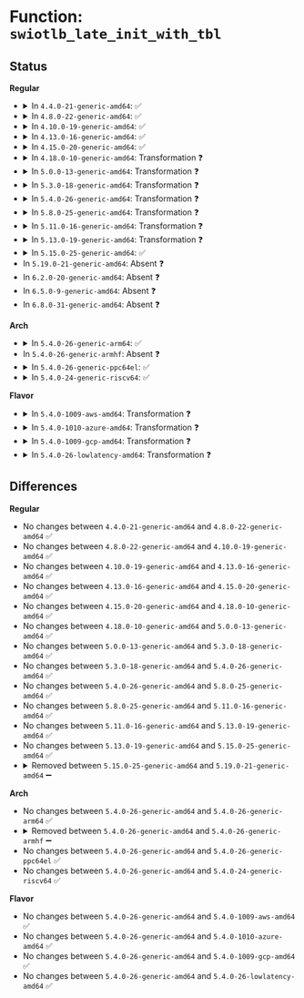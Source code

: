 # Function: <code>swiotlb_late_init_with_tbl</code>

## Status
<b>Regular</b>
<ul>
<li>
<details>
<summary>In <code>4.4.0-21-generic-amd64</code>: ✅</summary>

```c
int swiotlb_late_init_with_tbl(char * tlb, long unsigned int nslabs)
```

```json
{
  "name": "swiotlb_late_init_with_tbl",
  "collision_type": "Unique Global",
  "inline_type": "No",
  "funcs": [
    {
      "addr": 18446744071583116768,
      "name": "swiotlb_late_init_with_tbl",
      "external": true,
      "loc": "lib/swiotlb.c:286",
      "file": "lib/swiotlb.c",
      "inline": "seen, unknown",
      "caller_inline": [],
      "caller_func": [
        "lib/swiotlb.c:swiotlb_late_init_with_default_size",
        "drivers/xen/swiotlb-xen.c:xen_swiotlb_init"
      ]
    }
  ],
  "symbols": [
    {
      "addr": 18446744071583116768,
      "name": "swiotlb_late_init_with_tbl",
      "section": ".text",
      "bind": "STB_GLOBAL",
      "size": 482
    }
  ]
}
```
</details>
</li>
<li>
<details>
<summary>In <code>4.8.0-22-generic-amd64</code>: ✅</summary>

```c
int swiotlb_late_init_with_tbl(char * tlb, long unsigned int nslabs)
```

```json
{
  "name": "swiotlb_late_init_with_tbl",
  "collision_type": "Unique Global",
  "inline_type": "No",
  "funcs": [
    {
      "addr": 18446744071583410928,
      "name": "swiotlb_late_init_with_tbl",
      "external": true,
      "loc": "lib/swiotlb.c:286",
      "file": "lib/swiotlb.c",
      "inline": "seen, unknown",
      "caller_inline": [],
      "caller_func": [
        "lib/swiotlb.c:swiotlb_late_init_with_default_size",
        "drivers/xen/swiotlb-xen.c:xen_swiotlb_init"
      ]
    }
  ],
  "symbols": [
    {
      "addr": 18446744071583410928,
      "name": "swiotlb_late_init_with_tbl",
      "section": ".text",
      "bind": "STB_GLOBAL",
      "size": 488
    }
  ]
}
```
</details>
</li>
<li>
<details>
<summary>In <code>4.10.0-19-generic-amd64</code>: ✅</summary>

```c
int swiotlb_late_init_with_tbl(char * tlb, long unsigned int nslabs)
```

```json
{
  "name": "swiotlb_late_init_with_tbl",
  "collision_type": "Unique Global",
  "inline_type": "No",
  "funcs": [
    {
      "addr": 18446744071583536544,
      "name": "swiotlb_late_init_with_tbl",
      "external": true,
      "loc": "lib/swiotlb.c:312",
      "file": "lib/swiotlb.c",
      "inline": "seen, unknown",
      "caller_inline": [],
      "caller_func": [
        "lib/swiotlb.c:swiotlb_late_init_with_default_size",
        "drivers/xen/swiotlb-xen.c:xen_swiotlb_init"
      ]
    }
  ],
  "symbols": [
    {
      "addr": 18446744071583536544,
      "name": "swiotlb_late_init_with_tbl",
      "section": ".text",
      "bind": "STB_GLOBAL",
      "size": 548
    }
  ]
}
```
</details>
</li>
<li>
<details>
<summary>In <code>4.13.0-16-generic-amd64</code>: ✅</summary>

```c
int swiotlb_late_init_with_tbl(char * tlb, long unsigned int nslabs)
```

```json
{
  "name": "swiotlb_late_init_with_tbl",
  "collision_type": "Unique Global",
  "inline_type": "No",
  "funcs": [
    {
      "addr": 18446744071583574288,
      "name": "swiotlb_late_init_with_tbl",
      "external": true,
      "loc": "lib/swiotlb.c:312",
      "file": "lib/swiotlb.c",
      "inline": "seen, unknown",
      "caller_inline": [],
      "caller_func": [
        "lib/swiotlb.c:swiotlb_late_init_with_default_size",
        "drivers/xen/swiotlb-xen.c:xen_swiotlb_init"
      ]
    }
  ],
  "symbols": [
    {
      "addr": 18446744071583574288,
      "name": "swiotlb_late_init_with_tbl",
      "section": ".text",
      "bind": "STB_GLOBAL",
      "size": 552
    }
  ]
}
```
</details>
</li>
<li>
<details>
<summary>In <code>4.15.0-20-generic-amd64</code>: ✅</summary>

```c
int swiotlb_late_init_with_tbl(char * tlb, long unsigned int nslabs)
```

```json
{
  "name": "swiotlb_late_init_with_tbl",
  "collision_type": "Unique Global",
  "inline_type": "No",
  "funcs": [
    {
      "addr": 18446744071583820064,
      "name": "swiotlb_late_init_with_tbl",
      "external": true,
      "loc": "lib/swiotlb.c:347",
      "file": "lib/swiotlb.c",
      "inline": "seen, unknown",
      "caller_inline": [],
      "caller_func": [
        "lib/swiotlb.c:swiotlb_late_init_with_default_size",
        "drivers/xen/swiotlb-xen.c:xen_swiotlb_init"
      ]
    }
  ],
  "symbols": [
    {
      "addr": 18446744071583820064,
      "name": "swiotlb_late_init_with_tbl",
      "section": ".text",
      "bind": "STB_GLOBAL",
      "size": 600
    }
  ]
}
```
</details>
</li>
<li>
<details>
<summary>In <code>4.18.0-10-generic-amd64</code>: Transformation ❓</summary>

```c
int swiotlb_late_init_with_tbl(char * tlb, long unsigned int nslabs)
```

```json
{
  "name": "swiotlb_late_init_with_tbl",
  "collision_type": "Unique Global",
  "inline_type": "No",
  "funcs": [
    {
      "addr": 0,
      "name": "swiotlb_late_init_with_tbl",
      "external": true,
      "loc": "kernel/dma/swiotlb.c:332",
      "file": "kernel/dma/swiotlb.c",
      "inline": "seen, unknown",
      "caller_inline": [],
      "caller_func": [
        "kernel/dma/swiotlb.c:swiotlb_late_init_with_default_size",
        "drivers/xen/swiotlb-xen.c:xen_swiotlb_init"
      ]
    }
  ],
  "symbols": [
    {
      "addr": 18446744071579953212,
      "name": "swiotlb_late_init_with_tbl.cold.18",
      "section": ".text",
      "bind": "STB_LOCAL",
      "size": 78
    },
    {
      "addr": 18446744071579949008,
      "name": "swiotlb_late_init_with_tbl",
      "section": ".text",
      "bind": "STB_GLOBAL",
      "size": 541
    }
  ]
}
```
</details>
</li>
<li>
<details>
<summary>In <code>5.0.0-13-generic-amd64</code>: Transformation ❓</summary>

```c
int swiotlb_late_init_with_tbl(char * tlb, long unsigned int nslabs)
```

```json
{
  "name": "swiotlb_late_init_with_tbl",
  "collision_type": "Unique Global",
  "inline_type": "No",
  "funcs": [
    {
      "addr": 0,
      "name": "swiotlb_late_init_with_tbl",
      "external": true,
      "loc": "kernel/dma/swiotlb.c:305",
      "file": "kernel/dma/swiotlb.c",
      "inline": "seen, unknown",
      "caller_inline": [],
      "caller_func": [
        "kernel/dma/swiotlb.c:swiotlb_late_init_with_default_size",
        "drivers/xen/swiotlb-xen.c:xen_swiotlb_init"
      ]
    }
  ],
  "symbols": [
    {
      "addr": 18446744071579999681,
      "name": "swiotlb_late_init_with_tbl.cold.10",
      "section": ".text",
      "bind": "STB_LOCAL",
      "size": 78
    },
    {
      "addr": 18446744071579997136,
      "name": "swiotlb_late_init_with_tbl",
      "section": ".text",
      "bind": "STB_GLOBAL",
      "size": 407
    }
  ]
}
```
</details>
</li>
<li>
<details>
<summary>In <code>5.3.0-18-generic-amd64</code>: Transformation ❓</summary>

```c
int swiotlb_late_init_with_tbl(char * tlb, long unsigned int nslabs)
```

```json
{
  "name": "swiotlb_late_init_with_tbl",
  "collision_type": "Unique Global",
  "inline_type": "No",
  "funcs": [
    {
      "addr": 0,
      "name": "swiotlb_late_init_with_tbl",
      "external": true,
      "loc": "kernel/dma/swiotlb.c:329",
      "file": "kernel/dma/swiotlb.c",
      "inline": "seen, unknown",
      "caller_inline": [],
      "caller_func": [
        "kernel/dma/swiotlb.c:swiotlb_late_init_with_default_size",
        "drivers/xen/swiotlb-xen.c:xen_swiotlb_init"
      ]
    }
  ],
  "symbols": [
    {
      "addr": 18446744071580043201,
      "name": "swiotlb_late_init_with_tbl.cold",
      "section": ".text",
      "bind": "STB_LOCAL",
      "size": 78
    },
    {
      "addr": 18446744071580040752,
      "name": "swiotlb_late_init_with_tbl",
      "section": ".text",
      "bind": "STB_GLOBAL",
      "size": 410
    }
  ]
}
```
</details>
</li>
<li>
<details>
<summary>In <code>5.4.0-26-generic-amd64</code>: Transformation ❓</summary>

```c
int swiotlb_late_init_with_tbl(char * tlb, long unsigned int nslabs)
```

```json
{
  "name": "swiotlb_late_init_with_tbl",
  "collision_type": "Unique Global",
  "inline_type": "No",
  "funcs": [
    {
      "addr": 0,
      "name": "swiotlb_late_init_with_tbl",
      "external": true,
      "loc": "kernel/dma/swiotlb.c:329",
      "file": "kernel/dma/swiotlb.c",
      "inline": "seen, unknown",
      "caller_inline": [],
      "caller_func": [
        "kernel/dma/swiotlb.c:swiotlb_late_init_with_default_size",
        "drivers/xen/swiotlb-xen.c:xen_swiotlb_init"
      ]
    }
  ],
  "symbols": [
    {
      "addr": 18446744071580092225,
      "name": "swiotlb_late_init_with_tbl.cold",
      "section": ".text",
      "bind": "STB_LOCAL",
      "size": 78
    },
    {
      "addr": 18446744071580089792,
      "name": "swiotlb_late_init_with_tbl",
      "section": ".text",
      "bind": "STB_GLOBAL",
      "size": 410
    }
  ]
}
```
</details>
</li>
<li>
<details>
<summary>In <code>5.8.0-25-generic-amd64</code>: Transformation ❓</summary>

```c
int swiotlb_late_init_with_tbl(char * tlb, long unsigned int nslabs)
```

```json
{
  "name": "swiotlb_late_init_with_tbl",
  "collision_type": "Unique Global",
  "inline_type": "No",
  "funcs": [
    {
      "addr": 0,
      "name": "swiotlb_late_init_with_tbl",
      "external": true,
      "loc": "kernel/dma/swiotlb.c:330",
      "file": "kernel/dma/swiotlb.c",
      "inline": "seen, unknown",
      "caller_inline": [],
      "caller_func": [
        "kernel/dma/swiotlb.c:swiotlb_late_init_with_default_size",
        "drivers/xen/swiotlb-xen.c:xen_swiotlb_init"
      ]
    }
  ],
  "symbols": [
    {
      "addr": 18446744071580153169,
      "name": "swiotlb_late_init_with_tbl.cold",
      "section": ".text",
      "bind": "STB_LOCAL",
      "size": 78
    },
    {
      "addr": 18446744071580150704,
      "name": "swiotlb_late_init_with_tbl",
      "section": ".text",
      "bind": "STB_GLOBAL",
      "size": 388
    }
  ]
}
```
</details>
</li>
<li>
<details>
<summary>In <code>5.11.0-16-generic-amd64</code>: Transformation ❓</summary>

```c
int swiotlb_late_init_with_tbl(char * tlb, long unsigned int nslabs)
```

```json
{
  "name": "swiotlb_late_init_with_tbl",
  "collision_type": "Unique Global",
  "inline_type": "No",
  "funcs": [
    {
      "addr": 0,
      "name": "swiotlb_late_init_with_tbl",
      "external": true,
      "loc": "kernel/dma/swiotlb.c:347",
      "file": "kernel/dma/swiotlb.c",
      "inline": "seen, unknown",
      "caller_inline": [],
      "caller_func": [
        "kernel/dma/swiotlb.c:swiotlb_late_init_with_default_size",
        "drivers/xen/swiotlb-xen.c:xen_swiotlb_init"
      ]
    }
  ],
  "symbols": [
    {
      "addr": 18446744071591310971,
      "name": "swiotlb_late_init_with_tbl.cold",
      "section": ".text",
      "bind": "STB_LOCAL",
      "size": 85
    },
    {
      "addr": 18446744071580131872,
      "name": "swiotlb_late_init_with_tbl",
      "section": ".text",
      "bind": "STB_GLOBAL",
      "size": 411
    }
  ]
}
```
</details>
</li>
<li>
<details>
<summary>In <code>5.13.0-19-generic-amd64</code>: Transformation ❓</summary>

```c
int swiotlb_late_init_with_tbl(char * tlb, long unsigned int nslabs)
```

```json
{
  "name": "swiotlb_late_init_with_tbl",
  "collision_type": "Unique Global",
  "inline_type": "No",
  "funcs": [
    {
      "addr": 0,
      "name": "swiotlb_late_init_with_tbl",
      "external": true,
      "loc": "kernel/dma/swiotlb.c:283",
      "file": "kernel/dma/swiotlb.c",
      "inline": "seen, unknown",
      "caller_inline": [],
      "caller_func": [
        "kernel/dma/swiotlb.c:swiotlb_late_init_with_default_size",
        "drivers/xen/swiotlb-xen.c:xen_swiotlb_init"
      ]
    }
  ],
  "symbols": [
    {
      "addr": 18446744071591253292,
      "name": "swiotlb_late_init_with_tbl.cold",
      "section": ".text",
      "bind": "STB_LOCAL",
      "size": 35
    },
    {
      "addr": 18446744071580137328,
      "name": "swiotlb_late_init_with_tbl",
      "section": ".text",
      "bind": "STB_GLOBAL",
      "size": 358
    }
  ]
}
```
</details>
</li>
<li>
<details>
<summary>In <code>5.15.0-25-generic-amd64</code>: ✅</summary>

```c
int swiotlb_late_init_with_tbl(char * tlb, long unsigned int nslabs)
```

```json
{
  "name": "swiotlb_late_init_with_tbl",
  "collision_type": "Unique Global",
  "inline_type": "No",
  "funcs": [
    {
      "addr": 18446744071580281008,
      "name": "swiotlb_late_init_with_tbl",
      "external": true,
      "loc": "kernel/dma/swiotlb.c:304",
      "file": "kernel/dma/swiotlb.c",
      "inline": "seen, unknown",
      "caller_inline": [],
      "caller_func": [
        "kernel/dma/swiotlb.c:swiotlb_late_init_with_default_size",
        "drivers/xen/swiotlb-xen.c:xen_swiotlb_init"
      ]
    }
  ],
  "symbols": [
    {
      "addr": 18446744071580281008,
      "name": "swiotlb_late_init_with_tbl",
      "section": ".text",
      "bind": "STB_GLOBAL",
      "size": 261
    }
  ]
}
```
</details>
</li>
<li>
In <code>5.19.0-21-generic-amd64</code>: Absent ❓
</li>
<li>
In <code>6.2.0-20-generic-amd64</code>: Absent ❓
</li>
<li>
In <code>6.5.0-9-generic-amd64</code>: Absent ❓
</li>
<li>
In <code>6.8.0-31-generic-amd64</code>: Absent ❓
</li>
</ul>
<b>Arch</b>
<ul>
<li>
<details>
<summary>In <code>5.4.0-26-generic-arm64</code>: ✅</summary>

```c
int swiotlb_late_init_with_tbl(char * tlb, long unsigned int nslabs)
```

```json
{
  "name": "swiotlb_late_init_with_tbl",
  "collision_type": "Unique Global",
  "inline_type": "No",
  "funcs": [
    {
      "addr": 18446603336491296168,
      "name": "swiotlb_late_init_with_tbl",
      "external": true,
      "loc": "kernel/dma/swiotlb.c:329",
      "file": "kernel/dma/swiotlb.c",
      "inline": "seen, unknown",
      "caller_inline": [],
      "caller_func": [
        "kernel/dma/swiotlb.c:swiotlb_late_init_with_default_size",
        "drivers/xen/swiotlb-xen.c:xen_swiotlb_init"
      ]
    }
  ],
  "symbols": [
    {
      "addr": 18446603336491296168,
      "name": "swiotlb_late_init_with_tbl",
      "section": ".text",
      "bind": "STB_GLOBAL",
      "size": 380
    }
  ]
}
```
</details>
</li>
<li>
In <code>5.4.0-26-generic-armhf</code>: Absent ❓
</li>
<li>
<details>
<summary>In <code>5.4.0-26-generic-ppc64el</code>: ✅</summary>

```c
int swiotlb_late_init_with_tbl(char * tlb, long unsigned int nslabs)
```

```json
{
  "name": "swiotlb_late_init_with_tbl",
  "collision_type": "Unique Global",
  "inline_type": "No",
  "funcs": [
    {
      "addr": 13835058055284221904,
      "name": "swiotlb_late_init_with_tbl",
      "external": true,
      "loc": "kernel/dma/swiotlb.c:329",
      "file": "kernel/dma/swiotlb.c",
      "inline": "seen, unknown",
      "caller_inline": [],
      "caller_func": [
        "kernel/dma/swiotlb.c:swiotlb_late_init_with_default_size"
      ]
    }
  ],
  "symbols": [
    {
      "addr": 13835058055284221904,
      "name": "swiotlb_late_init_with_tbl",
      "section": ".text",
      "bind": "STB_GLOBAL",
      "size": 520
    }
  ]
}
```
</details>
</li>
<li>
<details>
<summary>In <code>5.4.0-24-generic-riscv64</code>: ✅</summary>

```c
int swiotlb_late_init_with_tbl(char * tlb, long unsigned int nslabs)
```

```json
{
  "name": "swiotlb_late_init_with_tbl",
  "collision_type": "Unique Global",
  "inline_type": "No",
  "funcs": [
    {
      "addr": 18446743936271810372,
      "name": "swiotlb_late_init_with_tbl",
      "external": true,
      "loc": "kernel/dma/swiotlb.c:329",
      "file": "kernel/dma/swiotlb.c",
      "inline": "seen, unknown",
      "caller_inline": [],
      "caller_func": [
        "kernel/dma/swiotlb.c:swiotlb_late_init_with_default_size"
      ]
    }
  ],
  "symbols": [
    {
      "addr": 18446743936271810372,
      "name": "swiotlb_late_init_with_tbl",
      "section": ".text",
      "bind": "STB_GLOBAL",
      "size": 370
    }
  ]
}
```
</details>
</li>
</ul>
<b>Flavor</b>
<ul>
<li>
<details>
<summary>In <code>5.4.0-1009-aws-amd64</code>: Transformation ❓</summary>

```c
int swiotlb_late_init_with_tbl(char * tlb, long unsigned int nslabs)
```

```json
{
  "name": "swiotlb_late_init_with_tbl",
  "collision_type": "Unique Global",
  "inline_type": "No",
  "funcs": [
    {
      "addr": 0,
      "name": "swiotlb_late_init_with_tbl",
      "external": true,
      "loc": "kernel/dma/swiotlb.c:329",
      "file": "kernel/dma/swiotlb.c",
      "inline": "seen, unknown",
      "caller_inline": [],
      "caller_func": [
        "kernel/dma/swiotlb.c:swiotlb_late_init_with_default_size",
        "drivers/xen/swiotlb-xen.c:xen_swiotlb_init"
      ]
    }
  ],
  "symbols": [
    {
      "addr": 18446744071580061425,
      "name": "swiotlb_late_init_with_tbl.cold",
      "section": ".text",
      "bind": "STB_LOCAL",
      "size": 78
    },
    {
      "addr": 18446744071580058992,
      "name": "swiotlb_late_init_with_tbl",
      "section": ".text",
      "bind": "STB_GLOBAL",
      "size": 410
    }
  ]
}
```
</details>
</li>
<li>
<details>
<summary>In <code>5.4.0-1010-azure-amd64</code>: Transformation ❓</summary>

```c
int swiotlb_late_init_with_tbl(char * tlb, long unsigned int nslabs)
```

```json
{
  "name": "swiotlb_late_init_with_tbl",
  "collision_type": "Unique Global",
  "inline_type": "No",
  "funcs": [
    {
      "addr": 0,
      "name": "swiotlb_late_init_with_tbl",
      "external": true,
      "loc": "kernel/dma/swiotlb.c:329",
      "file": "kernel/dma/swiotlb.c",
      "inline": "seen, unknown",
      "caller_inline": [],
      "caller_func": [
        "kernel/dma/swiotlb.c:swiotlb_late_init_with_default_size"
      ]
    }
  ],
  "symbols": [
    {
      "addr": 18446744071580006273,
      "name": "swiotlb_late_init_with_tbl.cold",
      "section": ".text",
      "bind": "STB_LOCAL",
      "size": 78
    },
    {
      "addr": 18446744071580003840,
      "name": "swiotlb_late_init_with_tbl",
      "section": ".text",
      "bind": "STB_GLOBAL",
      "size": 410
    }
  ]
}
```
</details>
</li>
<li>
<details>
<summary>In <code>5.4.0-1009-gcp-amd64</code>: Transformation ❓</summary>

```c
int swiotlb_late_init_with_tbl(char * tlb, long unsigned int nslabs)
```

```json
{
  "name": "swiotlb_late_init_with_tbl",
  "collision_type": "Unique Global",
  "inline_type": "No",
  "funcs": [
    {
      "addr": 0,
      "name": "swiotlb_late_init_with_tbl",
      "external": true,
      "loc": "kernel/dma/swiotlb.c:329",
      "file": "kernel/dma/swiotlb.c",
      "inline": "seen, unknown",
      "caller_inline": [],
      "caller_func": [
        "kernel/dma/swiotlb.c:swiotlb_late_init_with_default_size",
        "drivers/xen/swiotlb-xen.c:xen_swiotlb_init"
      ]
    }
  ],
  "symbols": [
    {
      "addr": 18446744071580052497,
      "name": "swiotlb_late_init_with_tbl.cold",
      "section": ".text",
      "bind": "STB_LOCAL",
      "size": 78
    },
    {
      "addr": 18446744071580050064,
      "name": "swiotlb_late_init_with_tbl",
      "section": ".text",
      "bind": "STB_GLOBAL",
      "size": 410
    }
  ]
}
```
</details>
</li>
<li>
<details>
<summary>In <code>5.4.0-26-lowlatency-amd64</code>: Transformation ❓</summary>

```c
int swiotlb_late_init_with_tbl(char * tlb, long unsigned int nslabs)
```

```json
{
  "name": "swiotlb_late_init_with_tbl",
  "collision_type": "Unique Global",
  "inline_type": "No",
  "funcs": [
    {
      "addr": 0,
      "name": "swiotlb_late_init_with_tbl",
      "external": true,
      "loc": "kernel/dma/swiotlb.c:329",
      "file": "kernel/dma/swiotlb.c",
      "inline": "seen, unknown",
      "caller_inline": [],
      "caller_func": [
        "kernel/dma/swiotlb.c:swiotlb_late_init_with_default_size",
        "drivers/xen/swiotlb-xen.c:xen_swiotlb_init"
      ]
    }
  ],
  "symbols": [
    {
      "addr": 18446744071580103265,
      "name": "swiotlb_late_init_with_tbl.cold",
      "section": ".text",
      "bind": "STB_LOCAL",
      "size": 78
    },
    {
      "addr": 18446744071580100816,
      "name": "swiotlb_late_init_with_tbl",
      "section": ".text",
      "bind": "STB_GLOBAL",
      "size": 410
    }
  ]
}
```
</details>
</li>
</ul>

## Differences
<b>Regular</b>
<ul>
<li>
No changes between <code>4.4.0-21-generic-amd64</code> and <code>4.8.0-22-generic-amd64</code> ✅
</li>
<li>
No changes between <code>4.8.0-22-generic-amd64</code> and <code>4.10.0-19-generic-amd64</code> ✅
</li>
<li>
No changes between <code>4.10.0-19-generic-amd64</code> and <code>4.13.0-16-generic-amd64</code> ✅
</li>
<li>
No changes between <code>4.13.0-16-generic-amd64</code> and <code>4.15.0-20-generic-amd64</code> ✅
</li>
<li>
No changes between <code>4.15.0-20-generic-amd64</code> and <code>4.18.0-10-generic-amd64</code> ✅
</li>
<li>
No changes between <code>4.18.0-10-generic-amd64</code> and <code>5.0.0-13-generic-amd64</code> ✅
</li>
<li>
No changes between <code>5.0.0-13-generic-amd64</code> and <code>5.3.0-18-generic-amd64</code> ✅
</li>
<li>
No changes between <code>5.3.0-18-generic-amd64</code> and <code>5.4.0-26-generic-amd64</code> ✅
</li>
<li>
No changes between <code>5.4.0-26-generic-amd64</code> and <code>5.8.0-25-generic-amd64</code> ✅
</li>
<li>
No changes between <code>5.8.0-25-generic-amd64</code> and <code>5.11.0-16-generic-amd64</code> ✅
</li>
<li>
No changes between <code>5.11.0-16-generic-amd64</code> and <code>5.13.0-19-generic-amd64</code> ✅
</li>
<li>
No changes between <code>5.13.0-19-generic-amd64</code> and <code>5.15.0-25-generic-amd64</code> ✅
</li>
<li>
<details>
<summary>Removed between <code>5.15.0-25-generic-amd64</code> and <code>5.19.0-21-generic-amd64</code> ➖</summary>

```c
int swiotlb_late_init_with_tbl(char * tlb, long unsigned int nslabs)
```
</details>
</li>
</ul>
<b>Arch</b>
<ul>
<li>
No changes between <code>5.4.0-26-generic-amd64</code> and <code>5.4.0-26-generic-arm64</code> ✅
</li>
<li>
<details>
<summary>Removed between <code>5.4.0-26-generic-amd64</code> and <code>5.4.0-26-generic-armhf</code> ➖</summary>

```c
int swiotlb_late_init_with_tbl(char * tlb, long unsigned int nslabs)
```
</details>
</li>
<li>
No changes between <code>5.4.0-26-generic-amd64</code> and <code>5.4.0-26-generic-ppc64el</code> ✅
</li>
<li>
No changes between <code>5.4.0-26-generic-amd64</code> and <code>5.4.0-24-generic-riscv64</code> ✅
</li>
</ul>
<b>Flavor</b>
<ul>
<li>
No changes between <code>5.4.0-26-generic-amd64</code> and <code>5.4.0-1009-aws-amd64</code> ✅
</li>
<li>
No changes between <code>5.4.0-26-generic-amd64</code> and <code>5.4.0-1010-azure-amd64</code> ✅
</li>
<li>
No changes between <code>5.4.0-26-generic-amd64</code> and <code>5.4.0-1009-gcp-amd64</code> ✅
</li>
<li>
No changes between <code>5.4.0-26-generic-amd64</code> and <code>5.4.0-26-lowlatency-amd64</code> ✅
</li>
</ul>
